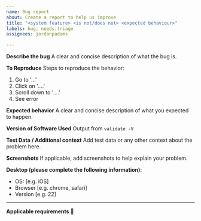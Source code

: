```yaml
---
name: Bug report
about: Create a report to help us improve
title: "<system feature> <is not/does not> <expected behaviour>"
labels: bug, needs:triage
assignees: jordanpadams

---
```


**Describe the bug**
A clear and concise description of what the bug is.

**To Reproduce**
Steps to reproduce the behavior:
1. Go to '...'
2. Click on '....'
3. Scroll down to '....'
4. See error

**Expected behavior**
A clear and concise description of what you expected to happen.

**Version of Software Used**
Output from `validate -V`

**Test Data / Additional context**
Add test data or any other context about the problem here.

**Screenshots**
If applicable, add screenshots to help explain your problem.

**Desktop (please complete the following information):**
 - OS: [e.g. iOS]
 - Browser [e.g. chrome, safari]
 - Version [e.g. 22]

---

<!-- FOR INTERNAL USE -->

**Applicable requirements**
 :unicorn:
